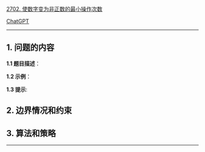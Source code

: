 [2702. 使数字变为非正数的最小操作次数](https://leetcode.cn/problems/minimum-operations-to-make-numbers-non-positive)

[ChatGPT](chat.openai.com)

---

## 1. 问题的内容
**1.1 题目描述**：

**1.2 示例**：

**1.3 提示**:

## 2. 边界情况和约束


## 3. 算法和策略

---

